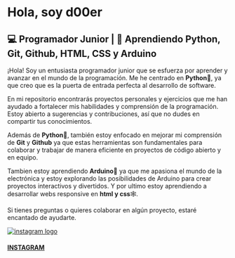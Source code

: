 
# Hola, soy d00er
## 💻 Programador Junior | 🌱 Aprendiendo Python, Git, Github, HTML, CSS y Arduino
¡Hola! Soy un entusiasta programador junior que se esfuerza por aprender y avanzar en el mundo de la programación. Me he centrado en **Python**🐍, ya que creo que es la puerta de entrada perfecta al desarrollo de software.

En mi repositorio encontrarás proyectos personales y ejercicios que me han ayudado a fortalecer mis habilidades y comprensión de la programación. Estoy abierto a sugerencias y contribuciones, así que no dudes en compartir tus conocimientos.

Además de **Python**🐍, también estoy enfocado en mejorar mi comprensión de **Git** y **Github** ya que estas herramientas son fundamentales para colaborar y trabajar de manera eficiente en proyectos de código abierto y en equipo. 

Tambien estoy aprendiendo **Arduino🤖** ya que me apasiona el mundo de la electrónica y estoy explorando las posibilidades de Arduino para crear proyectos interactivos y divertidos. Y por ultimo estoy aprendiendo a desarrollar webs responsive en **html y css**🕸️.

Si tienes preguntas o quieres colaborar en algún proyecto, estaré encantado de ayudarte.

<link rel="stylesheet" href="./readme_data/css/style.css">

<a href="https://www.instagram.com/d00er.art/">
    <div class="container">
        <image src="./readme_data/img/instagram.png" alt="instagram logo">
        <h4>INSTAGRAM</h4>
    </div>
    
</a>


<!--
**d00er/d00er** is a ✨ _special_ ✨ repository because its `README.md` (this file) appears on your GitHub profile.

Here are some ideas to get you started:

- 🔭 I’m currently working on ...
- 🌱 I’m currently learning ...
- 👯 I’m looking to collaborate on ...
- 🤔 I’m looking for help with ...
- 💬 Ask me about ...
- 📫 How to reach me: ...
- 😄 Pronouns: ...
- ⚡ Fun fact: ...
-->
